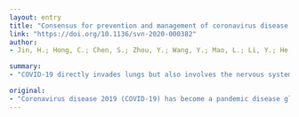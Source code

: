 ```yaml
---
layout: entry
title: "Consensus for prevention and management of coronavirus disease 2019 (COVID-19) for neurologists"
link: "https://doi.org/10.1136/svn-2020-000382"
author:
- Jin, H.; Hong, C.; Chen, S.; Zhou, Y.; Wang, Y.; Mao, L.; Li, Y.; He, Q.; Li, M.; Su, Y.; Wang, D.; Wang, L.; Hu, B.

summary:
- "COVID-19 directly invades lungs but also involves the nervous system. Patients with nervous system involvement may easily be misdiagnosed. They become silent contagious sources or 'virus spreaders' In order to help neurologists to better understand the occurrence, development and prognosis, we have developed consensus of prevention and management of disease. It can also assist other healthcare providers to be familiar with and recognise the disease in their evaluation of patients in the clinic and hospital environment."

original:
- "Coronavirus disease 2019 (COVID-19) has become a pandemic disease globally. Although COVID-19 directly invades lungs, it also involves the nervous system. Therefore, patients with nervous system involvement as the presenting symptoms in the early stage of infection may easily be misdiagnosed and their treatment delayed. They become silent contagious sources or 'virus spreaders'. In order to help neurologists to better understand the occurrence, development and prognosis, we have developed this consensus of prevention and management of COVID-19. It can also assist other healthcare providers to be familiar with and recognise COVID-19 in their evaluation of patients in the clinic and hospital environment."
---
```


